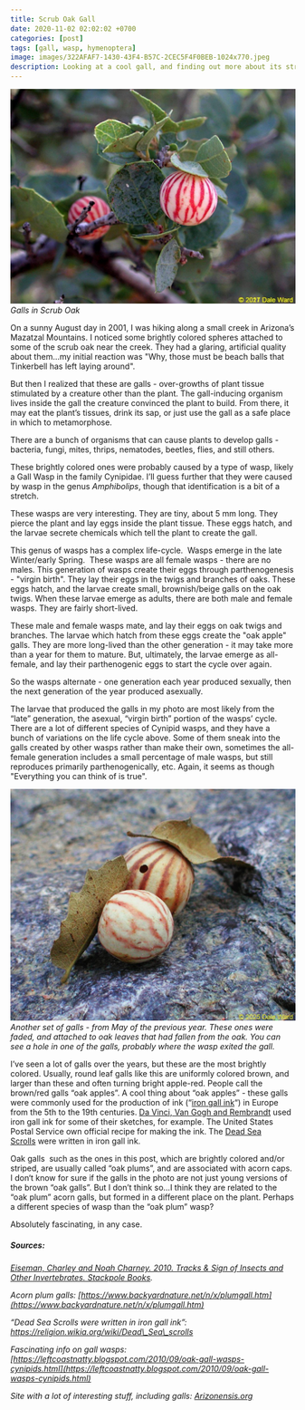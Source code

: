 ```yaml
---
title: Scrub Oak Gall
date: 2020-11-02 02:02:02 +0700
categories: [post]
tags: [gall, wasp, hymenoptera]
image: images/322AFAF7-1430-43F4-B57C-2CEC5F4F0BEB-1024x770.jpeg
description: Looking at a cool gall, and finding out more about its strange origins
---
```


![picture](images/322AFAF7-1430-43F4-B57C-2CEC5F4F0BEB-1024x770.jpeg)
*Galls in Scrub Oak*

On a sunny August day in 2001, I was hiking along a small creek in Arizona’s Mazatzal Mountains. I noticed some brightly colored spheres attached to some of the scrub oak near the creek. They had a glaring, artificial quality about them...my initial reaction was "Why, those must be beach balls that Tinkerbell has left laying around".

But then I realized that these are galls - over-growths of plant tissue stimulated by a creature other than the plant. The gall-inducing organism lives inside the gall the creature convinced the plant to build. From there, it may eat the plant’s tissues, drink its sap, or just use the gall as a safe place in which to metamorphose.

There are a bunch of organisms that can cause plants to develop galls - bacteria, fungi, mites, thrips, nematodes, beetles, flies, and still others.

These brightly colored ones were probably caused by a type of wasp, likely a Gall Wasp in the family Cynipidae. I’ll guess further that they were caused by wasp in the genus _Amphibolips_, though that identification is a bit of a stretch.

These wasps are very interesting. They are tiny, about 5 mm long. They pierce the plant and lay eggs inside the plant tissue. These eggs hatch, and the larvae secrete chemicals which tell the plant to create the gall.

This genus of wasps has a complex life-cycle.  Wasps emerge in the late Winter/early Spring.  These wasps are all female wasps - there are no males. This generation of wasps create their eggs through parthenogenesis - "virgin birth". They lay their eggs in the twigs and branches of oaks. These eggs hatch, and the larvae create small, brownish/beige galls on the oak twigs. When these larvae emerge as adults, there are both male and female wasps. They are fairly short-lived.

These male and female wasps mate, and lay their eggs on oak twigs and branches. The larvae which hatch from these eggs create the "oak apple" galls. They are more long-lived than the other generation - it may take more than a year for them to mature. But, ultimately, the larvae emerge as all-female, and lay their parthenogenic eggs to start the cycle over again.

So the wasps alternate - one generation each year produced sexually, then the next generation of the year produced asexually.

The larvae that produced the galls in my photo are most likely from the “late” generation, the asexual, “virgin birth” portion of the wasps’ cycle. There are a lot of different species of Cynipid wasps, and they have a bunch of variations on the life cycle above. Some of them sneak into the galls created by other wasps rather than make their own, sometimes the all-female generation includes a small percentage of male wasps, but still reproduces primarily parthenogenically, etc. Again, it seems as though "Everything you can think of is true".

![picture](images/DSCN6975-g.jpg)
*Another set of galls - from May of the previous year. These ones were faded, and attached to oak leaves that had fallen from the oak. You can see a hole in one of the galls, probably where the wasp exited the gall.*

I’ve seen a lot of galls over the years, but these are the most brightly colored. Usually, round leaf galls like this are uniformly colored brown, and larger than these and often turning bright apple-red. People call the brown/red galls “oak apples”. A cool thing about “oak apples” - these galls were commonly used for the production of ink (“[iron gall ink](https://en.wikipedia.org/wiki/Iron_gall_ink)“) in Europe from the 5th to the 19th centuries. [Da Vinci, Van Gogh and Rembrandt](https://www.researchgate.net/publication/329725303_Cynipid_gall_wasps) used iron gall ink for some of their sketches, for example. The United States Postal Service own official recipe for making the ink. The [Dead Sea Scrolls](https://religion.wikia.org/wiki/Dead_Sea_scrolls) were written in iron gall ink.

Oak galls  such as the ones in this post, which are brightly colored and/or striped, are usually called “oak plums”, and are associated with acorn caps. I don‘t know for sure if the galls in the photo are not just young versions of the brown “oak galls”. But I don’t think so...I think they are related to the “oak plum” acorn galls, but formed in a different place on the plant. Perhaps a different species of wasp than the “oak plum” wasp?

Absolutely fascinating, in any case.

##### _Sources:_

_[Eiseman, Charley and Noah Charney. 2010. Tracks & Sign of Insects and Other Invertebrates. Stackpole Books](https://www.amazon.com/Tracks-Sign-Insects-Other-Invertebrates/dp/0811736245)._

_Acorn plum galls: [https://www.backyardnature.net/n/x/plumgall.htm](https://www.backyardnature.net/n/x/plumgall.htm)_

_“Dead Sea Scrolls were written in iron gall ink”: https://religion.wikia.org/wiki/Dead\_Sea\_scrolls_

_Fascinating info on gall wasps: [https://leftcoastnatty.blogspot.com/2010/09/oak-gall-wasps-cynipids.html](https://leftcoastnatty.blogspot.com/2010/09/oak-gall-wasps-cynipids.html)_

_Site with a lot of interesting stuff, including galls: [Arizonensis.org](https://www.arizonensis.org/sycamore/nature/flora/quercus_turbinella-p2.html)_
